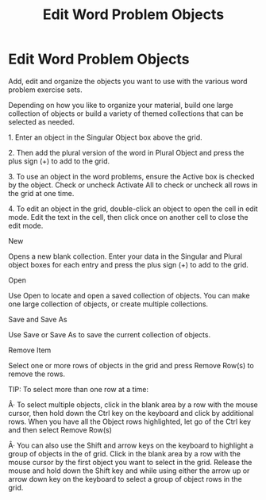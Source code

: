﻿---
title: Edit Word Problem Objects
category: reference
---

# Edit Word Problem Objects

Add, edit and organize the objects you want to use with the various word problem exercise sets.

Depending on how you like to organize your material, build one large collection of objects or build a variety of themed collections that can be selected as needed.

1\. Enter an object in the Singular Object box above the grid.

2\. Then add the plural version of the word in Plural Object and press the plus sign (+) to add to the grid.

3\. To use an object in the word problems, ensure the Active box is checked by the object. Check or uncheck Activate All to check or uncheck all rows in the grid at one time.

4\. To edit an object in the grid, double-click an object to open the cell in edit mode. Edit the text in the cell, then click once on another cell to close the edit mode.

New

Opens a new blank collection. Enter your data in the Singular and Plural object boxes for each entry and press the plus sign (+) to add to the grid.

Open

Use Open to locate and open a saved collection of objects. You can make one large collection of objects, or create multiple collections.

Save and Save As

Use Save or Save As to save the current collection of objects.

Remove Item

Select one or more rows of objects in the grid and press Remove Row(s) to remove the rows.

TIP: To select more than one row at a time:

Â· To select multiple objects, click in the blank area by a row with the mouse cursor, then hold down the Ctrl key on the keyboard and click by additional rows. When you have all the Object rows highlighted, let go of the Ctrl key and then select Remove Row(s)

Â· You can also use the Shift and arrow keys on the keyboard to highlight a group of objects in the of grid. Click in the blank area by a row with the mouse cursor by the first object you want to select in the grid. Release the mouse and hold down the Shift key and while using either the arrow up or arrow down key on the keyboard to select a group of object rows in the grid.
